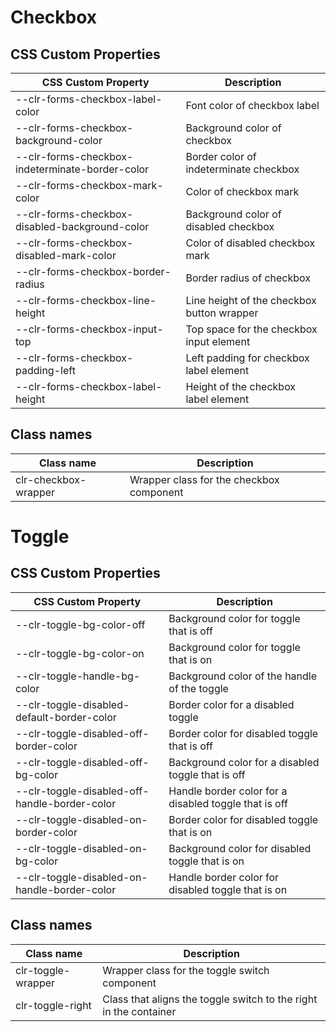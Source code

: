 # Checkbox

## CSS Custom Properties

| CSS Custom Property                             | Description                                |
| ----------------------------------------------- | ------------------------------------------ |
| --clr-forms-checkbox-label-color                | Font color of checkbox label               |
| --clr-forms-checkbox-background-color           | Background color of checkbox               |
| --clr-forms-checkbox-indeterminate-border-color | Border color of indeterminate checkbox     |
| --clr-forms-checkbox-mark-color                 | Color of checkbox mark                     |
| --clr-forms-checkbox-disabled-background-color  | Background color of disabled checkbox      |
| --clr-forms-checkbox-disabled-mark-color        | Color of disabled checkbox mark            |
| --clr-forms-checkbox-border-radius              | Border radius of checkbox                  |
| --clr-forms-checkbox-line-height                | Line height of the checkbox button wrapper |
| --clr-forms-checkbox-input-top                  | Top space for the checkbox input element   |
| --clr-forms-checkbox-padding-left               | Left padding for checkbox label element    |
| --clr-forms-checkbox-label-height               | Height of the checkbox label element       |

## Class names

| Class name           | Description                              |
| -------------------- | ---------------------------------------- |
| clr-checkbox-wrapper | Wrapper class for the checkbox component |

# Toggle

## CSS Custom Properties

| CSS Custom Property                           | Description                                           |
| --------------------------------------------- | ----------------------------------------------------- |
| --clr-toggle-bg-color-off                     | Background color for toggle that is off               |
| --clr-toggle-bg-color-on                      | Background color for toggle that is on                |
| --clr-toggle-handle-bg-color                  | Background color of the handle of the toggle          |
| --clr-toggle-disabled-default-border-color    | Border color for a disabled toggle                    |
| --clr-toggle-disabled-off-border-color        | Border color for disabled toggle that is off          |
| --clr-toggle-disabled-off-bg-color            | Background color for a disabled toggle that is off    |
| --clr-toggle-disabled-off-handle-border-color | Handle border color for a disabled toggle that is off |
| --clr-toggle-disabled-on-border-color         | Border color for disabled toggle that is on           |
| --clr-toggle-disabled-on-bg-color             | Background color for disabled toggle that is on       |
| --clr-toggle-disabled-on-handle-border-color  | Handle border color for disabled toggle that is on    |

## Class names

| Class name         | Description                                                       |
| ------------------ | ----------------------------------------------------------------- |
| clr-toggle-wrapper | Wrapper class for the toggle switch component                     |
| clr-toggle-right   | Class that aligns the toggle switch to the right in the container |
